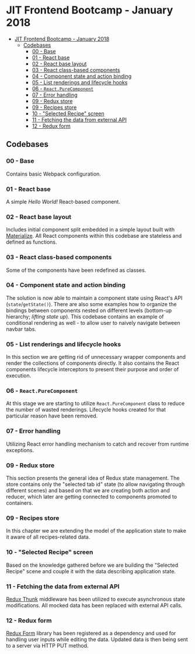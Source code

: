 # JIT Frontend Bootcamp - January 2018

- [JIT Frontend Bootcamp - January 2018](#jit-frontend-bootcamp---january-2018)
  - [Codebases](#codebases)
    - [00 - Base](#00---base)
    - [01 - React base](#01---react-base)
    - [02 - React base layout](#02---react-base-layout)
    - [03 - React class-based components](#03---react-class-based-components)
    - [04 - Component state and action binding](#04---component-state-and-action-binding)
    - [05 - List renderings and lifecycle hooks](#05---list-renderings-and-lifecycle-hooks)
    - [06 - `React.PureComponent`](#06---reactpurecomponent)
    - [07 - Error handling](#07---error-handling)
    - [09 - Redux store](#09---redux-store)
    - [09 - Recipes store](#09---recipes-store)
    - [10 - "Selected Recipe" screen](#10---selected-recipe-screen)
    - [11 - Fetching the data from external API](#11---fetching-the-data-from-external-api)
    - [12 - Redux form](#12---redux-form)


## Codebases
### 00 - Base
Contains basic Webpack configuration.
### 01 - React base
A simple *Hello World!* React-based component.
### 02 - React base layout
Includes initial component split embedded in a simple layout built with [Materialize](http://materializecss.com/). All React components within this codebase are stateless and defined as functions.
### 03 - React class-based components
Some of the components have been redefined as classes.
### 04 - Component state and action binding
The solution is now able to maintain a component state using React's API (`state`/`getState()`). There are also some examples how to organize the bindings between components nested on different levels (bottom-up hierarchy; *lifting state up*). This codebase contains an example of conditional rendering as well - to allow user to naively navigate between navbar tabs.
### 05 - List renderings and lifecycle hooks
In this section we are getting rid of unnecessary wrapper components and render the collections of components directly. It also contains the React components lifecycle interceptors to present their purpose and order of execution.
### 06 - `React.PureComponent`
At this stage we are starting to utilize `React.PureComponent` class to reduce the number of wasted renderings. Lifecycle hooks created for that particular reason have been removed.
### 07 - Error handling
Utilizing React error handling mechanism to catch and recover from runtime exceptions.
### 09 - Redux store
This section presents the general idea of Redux state management. The store contains only the "selected tab id" state (to allow navigating through different scenes) and based on that we are creating both action and reducer, which later are getting connected to components promoted to containers.
### 09 - Recipes store
In this chapter we are extending the model of the application state to make it aware of all recipes-related data.
### 10 - "Selected Recipe" screen
Based on the knowledge gathered before we are building the "Selected Recipe" scene and couple it with the data describing application state.
### 11 - Fetching the data from external API
[Redux Thunk](https://github.com/gaearon/redux-thunk) middleware has been utilized to execute asynchronous state modifications. All mocked data has been replaced with external API calls.
### 12 - Redux form
[Redux Form](https://redux-form.com/7.2.0/) library has been registered as a dependency and used for handling user inputs while editing the data. Updated data is then being sent to a server via HTTP PUT method.